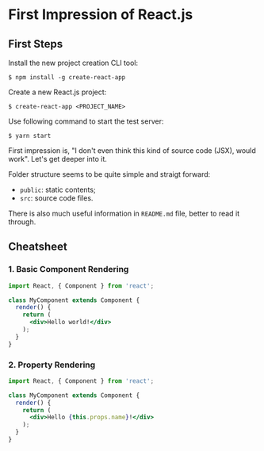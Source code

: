 # First Impression of React.js

## First Steps

Install the new project creation CLI tool:

```shell
$ npm install -g create-react-app
```

Create a new React.js project:

```shell
$ create-react-app <PROJECT_NAME>
```

Use following command to start the test server:

```shell
$ yarn start
```

First impression is, "I don't even think this kind of source code (JSX), would work". Let's get deeper into it.

Folder structure seems to be quite simple and straigt forward:
* `public`: static contents;
* `src`: source code files.

There is also much useful information in `README.md` file, better to read it through.

## Cheatsheet

### 1. Basic Component Rendering

```jsx
import React, { Component } from 'react';

class MyComponent extends Component {
  render() {
    return (
      <div>Hello world!</div>
    );
  }
}
```

### 2. Property Rendering

```jsx
import React, { Component } from 'react';

class MyComponent extends Component {
  render() {
    return (
      <div>Hello {this.props.name}!</div>
    );
  }
}
```
